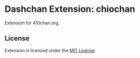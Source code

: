 # Dashchan Extension: chiochan

Extension for 410chan.org.

## License

Extension is licensed under the [MIT License](LICENSE).